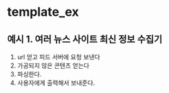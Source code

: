 # template_ex
## 예시 1. 여러 뉴스 사이트 최신 정보 수집기 
1. url 얻고 피드 서버에 요청 보낸다
2. 가공되지 않은 콘텐츠 얻는다
3. 파싱한다. 
4. 사용자에게 출력해서 보내준다. 
